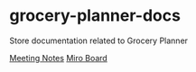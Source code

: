 # grocery-planner-docs
Store documentation related to Grocery Planner

[Meeting Notes](https://docs.google.com/document/d/1GovobVJUQ7HvLQeFeY-ZhiNmKV_do_gmjsIEaf3SMA8/edit?tab=t.0)
[Miro Board](https://miro.com/welcomeonboard/Z1hEM1JSMmh1MElqREFvYXRTR1I5dzdmWjRLYU9MekVTR1FTUjB6empRNFU5OU1nRmVGdWY4bHJVcThKQVNvbHwzMDc0NDU3MzU0MTkwMjc5MTIzfDI=?share_link_id=554278461731)
